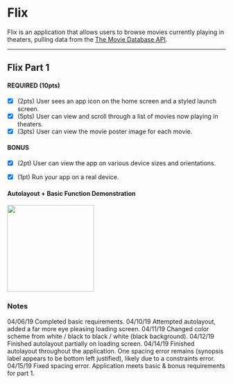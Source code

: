 # Flix

Flix is an application that allows users to browse movies currently playing in theaters, pulling data from the [The Movie Database API](http://docs.themoviedb.apiary.io/#).

---

## Flix Part 1


#### REQUIRED (10pts)
- [x] (2pts) User sees an app icon on the home screen and a styled launch screen.
- [x] (5pts) User can view and scroll through a list of movies now playing in theaters.
- [x] (3pts) User can view the movie poster image for each movie.

#### BONUS
- [x] (2pt) User can view the app on various device sizes and orientations.
- [x] (1pt) Run your app on a real device.


#### Autolayout + Basic Function Demonstration
<img src="http://g.recordit.co/eQnkPp1tHQ.gif" width=200><br>


### Notes
04/06/19 Completed basic requirements.
04/10/19 Attempted autolayout, added a far more eye pleasing loading screen.
04/11/19 Changed color scheme from white / black to black / white (black background).
04/12/19 Finished autolayout partially on loading screen.
04/14/19 Finished autolayout throughout the application. One spacing error remains (synopsis label appears to be bottom left justified), likely due to a constraints error.
04/15/19 Fixed spacing error. Application meets basic & bonus requirements for part 1.
